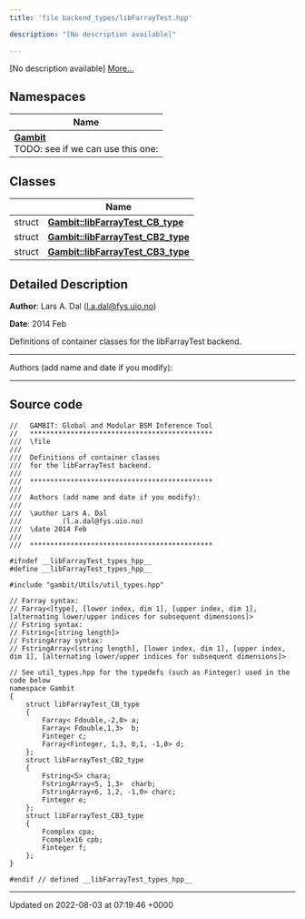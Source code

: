 ```yaml
---
title: 'file backend_types/libFarrayTest.hpp'

description: "[No description available]"

---
```







[No description available] [More...](#detailed-description)

## Namespaces

| Name           |
| -------------- |
| **[Gambit](/documentation/code/gambit_2.2/namespaces/namespacegambit/)** <br>TODO: see if we can use this one:  |

## Classes

|                | Name           |
| -------------- | -------------- |
| struct | **[Gambit::libFarrayTest_CB_type](/documentation/code/gambit_2.2/classes/structgambit_1_1libfarraytest__cb__type/)**  |
| struct | **[Gambit::libFarrayTest_CB2_type](/documentation/code/gambit_2.2/classes/structgambit_1_1libfarraytest__cb2__type/)**  |
| struct | **[Gambit::libFarrayTest_CB3_type](/documentation/code/gambit_2.2/classes/structgambit_1_1libfarraytest__cb3__type/)**  |

## Detailed Description


**Author**: Lars A. Dal ([l.a.dal@fys.uio.no](mailto:l.a.dal@fys.uio.no)) 

**Date**: 2014 Feb

Definitions of container classes for the libFarrayTest backend.



------------------

Authors (add name and date if you modify):



------------------




## Source code

```
//   GAMBIT: Global and Modular BSM Inference Tool
//   *********************************************
///  \file
///
///  Definitions of container classes
///  for the libFarrayTest backend.
///
///  *********************************************
///
///  Authors (add name and date if you modify):
///
///  \author Lars A. Dal
///          (l.a.dal@fys.uio.no)
///  \date 2014 Feb
///
///  *********************************************

#ifndef __libFarrayTest_types_hpp__
#define __libFarrayTest_types_hpp__

#include "gambit/Utils/util_types.hpp"

// Farray syntax:
// Farray<[type], [lower index, dim 1], [upper index, dim 1], [alternating lower/upper indices for subsequent dimensions]>
// Fstring syntax:
// Fstring<[string length]>
// FstringArray syntax:
// FstringArray<[string length], [lower index, dim 1], [upper index, dim 1], [alternating lower/upper indices for subsequent dimensions]>

// See util_types.hpp for the typedefs (such as Finteger) used in the code below
namespace Gambit
{
    struct libFarrayTest_CB_type
    {
        Farray< Fdouble,-2,0> a;
        Farray< Fdouble,1,3>  b;
        Finteger c;
        Farray<Finteger, 1,3, 0,1, -1,0> d;
    };
    struct libFarrayTest_CB2_type
    {
        Fstring<5> chara;
        FstringArray<5, 1,3>  charb;
        FstringArray<6, 1,2, -1,0> charc;
        Finteger e;
    };
    struct libFarrayTest_CB3_type
    {
        Fcomplex cpa;
        Fcomplex16 cpb;
        Finteger f;
    };
}

#endif // defined __libFarrayTest_types_hpp__
```


-------------------------------

Updated on 2022-08-03 at 07:19:46 +0000
